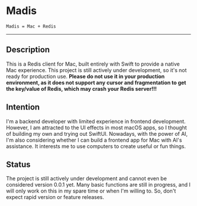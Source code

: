 # Madis
    Madis = Mac + Redis
---

## Description

This is a Redis client for Mac, built entirely with Swift to provide a native Mac experience. This project is still actively under development, so it's not ready for production use. **Please do not use it in your production environment, as it does not support any cursor and fragmentation to get the key/value of Redis, which may crash your Redis server!!!**

## Intention

I'm a backend developer with limited experience in frontend development. However, I am attracted to the UI effects in most macOS apps, so I thought of building my own and trying out SwiftUI. Nowadays, with the power of AI, I'm also considering whether I can build a frontend app for Mac with AI's assistance. It interests me to use computers to create useful or fun things.

## Status

The project is still actively under development and cannot even be considered version 0.0.1 yet. Many basic functions are still in progress, and I will only work on this in my spare time or when I'm willing to. So, don't expect rapid version or feature releases.
